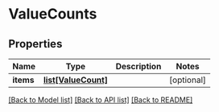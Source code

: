 # ValueCounts

## Properties
Name | Type | Description | Notes
------------ | ------------- | ------------- | -------------
**items** | [**list[ValueCount]**](ValueCount.md) |  | [optional] 

[[Back to Model list]](../README.md#documentation-for-models) [[Back to API list]](../README.md#documentation-for-api-endpoints) [[Back to README]](../README.md)


